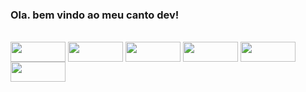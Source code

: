 ### Ola. bem vindo ao meu canto dev!


<div style="display: inline_block"><br>
  <img align="center" padding="4px 8px" border-radius="5px" height="32" width="88" src="https://img.shields.io/badge/Rust-000000?style=for-the-badge&logo=rust&logoColor=white">
  <img align="center" height="32" width="88" src="https://img.shields.io/badge/Spring-6DB33F?style=for-the-badge&logo=spring&logoColor=white">
  <img align="center"  height="32" width="88" src="https://img.shields.io/badge/Java-ED8B00?style=for-the-badge&logo=openjdk&logoColor=white">
  <img align="center"  height="32" width="88" src="https://img.shields.io/badge/C-00599C?style=for-the-badge&logo=c&logoColor=white">
  <img align="center"  height="32" width="88" src="https://img.shields.io/badge/JavaScript-323330?style=for-the-badge&logo=javascript&logoColor=F7DF1E">
  <img align="center"  height="32" width="88" src="https://img.shields.io/badge/Arch_Linux-1793D1?style=for-the-badge&logo=arch-linux&logoColor=white">
</div>
  


